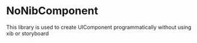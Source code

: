 # NoNibComponent
This library is used to create UIComponent programmatically without using xib or storyboard
